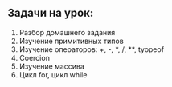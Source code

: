 ## Задачи на урок:

1. Разбор домашнего задания
2. Изучение примитивных типов 
3. Изучение операторов: +, -, *, /, **, tyopeof
4. Coercion
5. Изучение массива
6. Цикл for, цикл while















